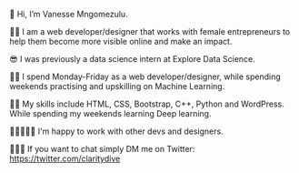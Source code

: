 👋 Hi, I’m Vanesse Mngomezulu.

 🐱‍👤 I am  a web developer/designer that works with female entrepreneurs to help them become more visible online and make an impact.

😎 I  was previously a data science intern at Explore Data Science.

👩‍💻 I spend Monday-Friday as a web developer/designer, while spending weekends practising and upskilling on Machine Learning.

👩‍🎓 My skills include HTML, CSS, Bootstrap, C++, Python and WordPress. While spending my weekends learning Deep learning.

👯‍♀️🏄🏾‍♀️ I'm happy to work with other devs and designers.

🙋🏾‍♀️ If you want to chat simply DM me on Twitter: https://twitter.com/claritydive


<!---
VanesseB/VanesseB is a ✨ special ✨ repository because its `README.md` (this file) appears on your GitHub profile.
You can click the Preview link to take a look at your changes.
--->
